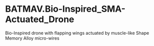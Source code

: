 # BATMAV.Bio-Inspired_SMA-Actuated_Drone
Bio-Inspired drone with flapping wings actuated by muscle-like Shape Memory Alloy micro-wires
